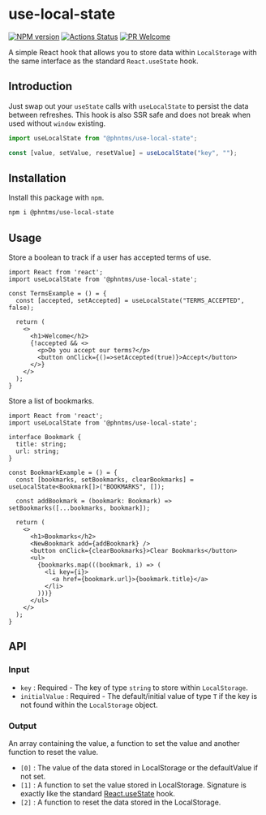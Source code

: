 # use-local-state

[![NPM version][npm-image]][npm-url]
[![Actions Status][ci-image]][ci-url]
[![PR Welcome][npm-downloads-image]][npm-downloads-url]

A simple React hook that allows you to store data within `LocalStorage` with the same interface as the standard `React.useState` hook.

## Introduction

Just swap out your `useState` calls with `useLocalState` to persist the data between refreshes. This hook is also SSR safe and does not break when used without `window` existing.

```javascript
import useLocalState from "@phntms/use-local-state";

const [value, setValue, resetValue] = useLocalState("key", "");
```

## Installation

Install this package with `npm`.

```bash
npm i @phntms/use-local-state
```

## Usage

Store a boolean to track if a user has accepted terms of use.

```JSX
import React from 'react';
import useLocalState from '@phntms/use-local-state';

const TermsExample = () = {
  const [accepted, setAccepted] = useLocalState("TERMS_ACCEPTED", false);

  return (
    <>
      <h1>Welcome</h2>
      {!accepted && <>
        <p>Do you accept our terms?</p>
        <button onClick={()=>setAccepted(true)}>Accept</button>
      </>}
    </>
  );
}
```

Store a list of bookmarks.

```JSX
import React from 'react';
import useLocalState from '@phntms/use-local-state';

interface Bookmark {
  title: string;
  url: string;
}

const BookmarkExample = () = {
  const [bookmarks, setBookmarks, clearBookmarks] = useLocalState<Bookmark[]>("BOOKMARKS", []);

  const addBookmark = (bookmark: Bookmark) => setBookmarks([...bookmarks, bookmark]);

  return (
    <>
      <h1>Bookmarks</h2>
      <NewBookmark add={addBookmark} />
      <button onClick={clearBookmarks}>Clear Bookmarks</button>
      <ul>
        {bookmarks.map(((bookmark, i) => (
          <li key={i}>
            <a href={bookmark.url}>{bookmark.title}</a>
          </li>
        )))}
      </ul>
    </>
  );
}
```

## API

### Input

- `key` : Required - The key of type `string` to store within `LocalStorage`.
- `initialValue` : Required - The default/initial value of type `T` if the key is not found within the `LocalStorage` object.

### Output

An array containing the value, a function to set the value and another function to reset the value.

- `[0]` : The value of the data stored in LocalStorage or the defaultValue if not set.
- `[1]` : A function to set the value stored in LocalStorage. Signature is exactly like the standard [React.useState](https://reactjs.org/docs/hooks-state.html) hook.
- `[2]` : A function to reset the data stored in the LocalStorage.

[npm-image]: https://img.shields.io/npm/v/@phntms/use-local-state.svg?style=flat-square&logo=react
[npm-url]: https://npmjs.org/package/@phntms/use-local-state
[npm-downloads-image]: https://img.shields.io/npm/dm/@phntms/use-local-state.svg
[npm-downloads-url]: https://npmcharts.com/compare/@phntms/use-local-state?minimal=true
[ci-image]: https://github.com/phantomstudios/use-local-state/workflows/test/badge.svg
[ci-url]: https://github.com/phantomstudios/use-local-state/actions
